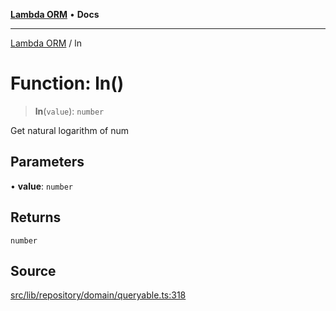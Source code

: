 [**Lambda ORM**](../README.md) • **Docs**

***

[Lambda ORM](../README.md) / ln

# Function: ln()

> **ln**(`value`): `number`

Get natural logarithm of num

## Parameters

• **value**: `number`

## Returns

`number`

## Source

[src/lib/repository/domain/queryable.ts:318](https://github.com/lambda-orm/lambdaorm-base/blob/b218b3f63a52b1177feec1e7ed5eb0f37947c503/src/lib/repository/domain/queryable.ts#L318)
